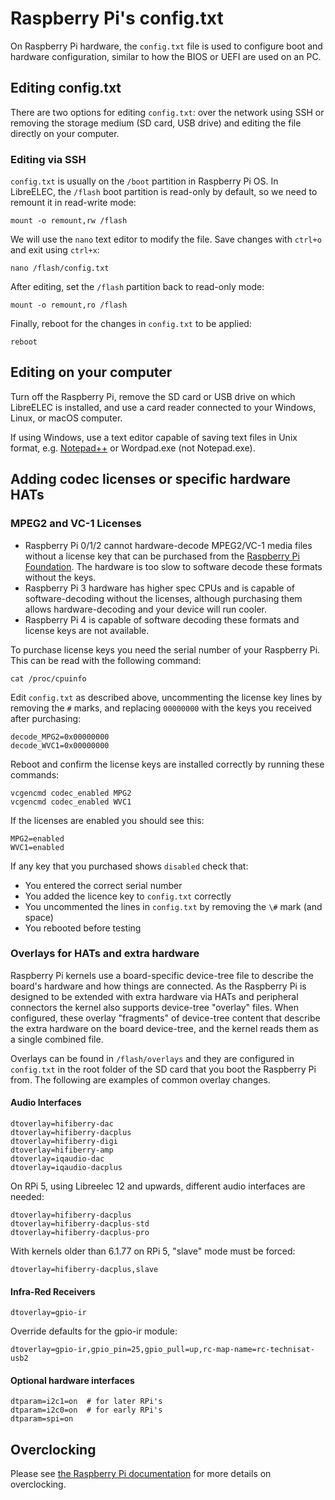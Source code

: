 # Raspberry Pi's config.txt

On Raspberry Pi hardware, the `config.txt` file is used to configure boot and hardware configuration, similar to how the BIOS or UEFI are used on an PC.

## Editing config.txt
There are two options for editing `config.txt`: over the network using SSH or removing the storage medium \(SD card, USB drive\) and editing the file directly on your computer.

### Editing via SSH

`config.txt` is usually on the `/boot` partition in Raspberry Pi OS. In LibreELEC, the `/flash` boot partition is read-only by default, so we need to remount it in read-write mode:

```text
mount -o remount,rw /flash
```

We will use the `nano` text editor to modify the file. Save changes with `ctrl+o` and exit using `ctrl+x`:

```text
nano /flash/config.txt
```

After editing, set the `/flash` partition back to read-only mode:

```text
mount -o remount,ro /flash
```

Finally, reboot for the changes in `config.txt` to be applied:

```text
reboot
```

## Editing on your computer
Turn off the Raspberry Pi, remove the SD card or USB drive on which LibreELEC is installed, and use a card reader connected to your Windows, Linux, or macOS computer.

If using Windows, use a text editor capable of saving text files in Unix format, e.g. [Notepad++](https://notepad-plus-plus.org/downloads) or Wordpad.exe \(not Notepad.exe\).

## Adding codec licenses or specific hardware HATs

### MPEG2 and VC-1 Licenses

* Raspberry Pi 0/1/2 cannot hardware-decode MPEG2/VC-1 media files without a license key that can be purchased from the [Raspberry Pi Foundation](https://codecs.raspberrypi.com/license-keys/). The hardware is too slow to software decode these formats without the keys.
* Raspberry Pi 3 hardware has higher spec CPUs and is capable of software-decoding without the licenses, although purchasing them allows hardware-decoding and your device will run cooler.
* Raspberry Pi 4 is capable of software decoding these formats and license keys are not available.

To purchase license keys you need the serial number of your Raspberry Pi. This can be read with the following command:

```text
cat /proc/cpuinfo
```

Edit `config.txt` as described above, uncommenting the license key lines by removing the `#` marks, and replacing `00000000` with the keys you received after purchasing:

```text
decode_MPG2=0x00000000
decode_WVC1=0x00000000
```

Reboot and confirm the license keys are installed correctly by running these commands:

```text
vcgencmd codec_enabled MPG2
vcgencmd codec_enabled WVC1
```

If the licenses are enabled you should see this:

```text
MPG2=enabled
WVC1=enabled
```

If any key that you purchased shows `disabled` check that:

* You entered the correct serial number
* You added the licence key to `config.txt` correctly
* You uncommented the lines in `config.txt` by removing the `\#` mark \(and space\)
* You rebooted before testing

### Overlays for HATs and extra hardware

Raspberry Pi kernels use a board-specific device-tree file to describe the board's hardware and how things are connected. As the Raspberry Pi is designed to be extended with extra hardware via HATs and peripheral connectors the kernel also supports device-tree "overlay" files. When configured, these overlay "fragments" of device-tree content that describe the extra hardware on the board device-tree, and the kernel reads them as a single combined file.

Overlays can be found in `/flash/overlays` and they are configured in `config.txt` in the root folder of the SD card that you boot the Raspberry Pi from. The following are examples of common overlay changes.

#### Audio Interfaces

```text
dtoverlay=hifiberry-dac
dtoverlay=hifiberry-dacplus
dtoverlay=hifiberry-digi
dtoverlay=hifiberry-amp
dtoverlay=iqaudio-dac
dtoverlay=iqaudio-dacplus
```
On RPi 5, using Libreelec 12 and upwards, different audio interfaces are needed:
```text
dtoverlay=hifiberry-dacplus
dtoverlay=hifiberry-dacplus-std
dtoverlay=hifiberry-dacplus-pro
```

With kernels older than 6.1.77 on RPi 5, "slave" mode must be forced:
```text
dtoverlay=hifiberry-dacplus,slave
```

#### Infra-Red Receivers

```text
dtoverlay=gpio-ir
```

Override defaults for the gpio-ir module:

```text
dtoverlay=gpio-ir,gpio_pin=25,gpio_pull=up,rc-map-name=rc-technisat-usb2
```

#### Optional hardware interfaces

```text
dtparam=i2c1=on  # for later RPi's
dtparam=i2c0=on  # for early RPi's
dtparam=spi=on
```

## Overclocking

Please see [the Raspberry Pi documentation](https://www.raspberrypi.com/documentation/computers/config_txt.html#overclocking-options) for more details on overclocking.


